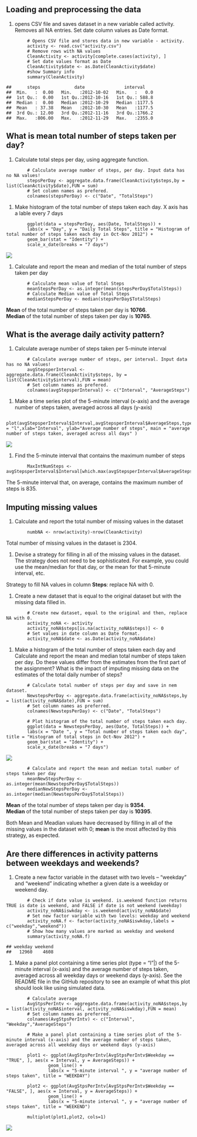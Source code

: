 Loading and preprocessing the data
----------------------------------

1.  opens CSV file and saves dataset in a new variable called activity.
    Removes all NA entries. Set date column values as Date format.

<!-- -->

            # Opens CSV file and stores data in new variable - activity.
            activity <- read.csv("activity.csv")
            # Remove rows with NA values
            CleanActivity <- activity[complete.cases(activity), ]
            # Set date values format as Date
            CleanActivity$date <- as.Date(CleanActivity$date)
            #show Summary info
            summary(CleanActivity)

    ##      steps             date               interval     
    ##  Min.   :  0.00   Min.   :2012-10-02   Min.   :   0.0  
    ##  1st Qu.:  0.00   1st Qu.:2012-10-16   1st Qu.: 588.8  
    ##  Median :  0.00   Median :2012-10-29   Median :1177.5  
    ##  Mean   : 37.38   Mean   :2012-10-30   Mean   :1177.5  
    ##  3rd Qu.: 12.00   3rd Qu.:2012-11-16   3rd Qu.:1766.2  
    ##  Max.   :806.00   Max.   :2012-11-29   Max.   :2355.0

What is mean total number of steps taken per day?
-------------------------------------------------

1.  Calculate total steps per day, using aggregate function.

<!-- -->

            # Calculate average number of steps, per day. Input data has no NA values!
            stepsPerDay <- aggregate.data.frame(CleanActivity$steps,by = list(CleanActivity$date),FUN = sum)
            # Set column names as prefered.
            colnames(stepsPerDay) <- c("Date", "TotalSteps") 

1.  Make histogram of the total number of steps taken each day. X axis
    has a lable every 7 days

<!-- -->

            ggplot(data = stepsPerDay, aes(Date, TotalSteps)) + 
            labs(x = "Day", y = "Daily Total Steps", title = "Histogram of total number of steps taken each day in Oct-Nov 2012") + 
            geom_bar(stat = "Identity") + 
            scale_x_date(breaks = "7 days")

![](PA1_template_files/figure-markdown_strict/unnamed-chunk-3-1.png)

1.  Calculate and report the mean and median of the total number of
    steps taken per day

<!-- -->

            # Calculate mean value of Total Steps
            meanStepsPerDay <- as.integer(mean(stepsPerDay$TotalSteps))
            # Calculate Median value of Total Steps
            medianStepsPerDay <- median(stepsPerDay$TotalSteps)

**Mean** of the total number of steps taken per day is **10766**.  
**Median** of the total number of steps taken per day is **10765**.

What is the average daily activity pattern?
-------------------------------------------

1.  Calculate average number of steps taken per 5-minute interval

<!-- -->

            # Calculate average number of steps, per interval. Input data has no NA values!
            avgStepsperInterval <- aggregate.data.frame(CleanActivity$steps, by = list(CleanActivity$interval),FUN = mean)
            # Set column names as prefered.
            colnames(avgStepsperInterval) <- c("Interval", "AverageSteps") 

1.  Make a time series plot of the 5-minute interval (x-axis) and the
    average number of steps taken, averaged across all days (y-axis)

<!-- -->

            plot(avgStepsperInterval$Interval,avgStepsperInterval$AverageSteps,type = "l",xlab="Interval", ylab="Average number of steps", main = "average number of steps taken, averaged across all days" )

![](PA1_template_files/figure-markdown_strict/unnamed-chunk-6-1.png)

1.  Find the 5-minute interval that contains the maximum number of steps

<!-- -->

            MaxIntNumSteps <- avgStepsperInterval$Interval[which.max(avgStepsperInterval$AverageSteps)]

The 5-minute interval that, on average, contains the maximum number of
steps is 835.

Imputing missing values
-----------------------

1.  Calculate and report the total number of missing values in the
    dataset

<!-- -->

            numbNA <- nrow(activity)-nrow(CleanActivity)

Total number of missing values in the dataset is 2304.

1.  Devise a strategy for filling in all of the missing values in the
    dataset. The strategy does not need to be sophisticated. For
    example, you could use the mean/median for that day, or the mean for
    that 5-minute interval, etc.

Strategy to fill NA values in column **Steps**: replace NA with 0.

1.  Create a new dataset that is equal to the original dataset but with
    the missing data filled in.

<!-- -->

            # Create new dataset, equal to the original and then, replace NA with 0.
            activity_noNA <- activity
            activity_noNA$steps[is.na(activity_noNA$steps)] <- 0
            # Set values in date column as Date format.
            activity_noNA$date <- as.Date(activity_noNA$date)

1.  Make a histogram of the total number of steps taken each day and
    Calculate and report the mean and median total number of steps taken
    per day. Do these values differ from the estimates from the first
    part of the assignment? What is the impact of imputing missing data
    on the estimates of the total daily number of steps?

<!-- -->

            # Calculate total number of steps per day and save in nem dataset.
            NewstepsPerDay <- aggregate.data.frame(activity_noNA$steps,by = list(activity_noNA$date),FUN = sum)
            # Set column names as preferred.
            colnames(NewstepsPerDay) <- c("Date", "TotalSteps")
            
            # Plot histogram of the total number of steps taken each day.
            ggplot(data = NewstepsPerDay, aes(Date, TotalSteps)) + 
            labs(x = "Date ", y = "Total number of steps taken each day", title = "Histogram of total steps in Oct-Nov 2012") +
            geom_bar(stat = "Identity") + 
            scale_x_date(breaks = "7 days")

![](PA1_template_files/figure-markdown_strict/unnamed-chunk-10-1.png)

            # Calculate and report the mean and median total number of steps taken per day
            meanNewStepsPerDay <- as.integer(mean(NewstepsPerDay$TotalSteps))
            medianNewStepsPerDay <- as.integer(median(NewstepsPerDay$TotalSteps))

**Mean** of the total number of steps taken per day is **9354**.  
**Median** of the total number of steps taken per day is **10395**.

Both Mean and Meadian values have decreased by filling in all of the
missing values in the dataset with 0; **mean** is the most affected by
this strategy, as expected.

Are there differences in activity patterns between weekdays and weekends?
-------------------------------------------------------------------------

1.  Create a new factor variable in the dataset with two levels –
    “weekday” and “weekend” indicating whether a given date is a weekday
    or weekend day.

<!-- -->

            # Check if date value is weekend. is.weekend function returns TRUE is date is weekend, and FALSE if date is not weekend (weekday)
            activity_noNA$iswkday <- is.weekend(activity_noNA$date)
            # Set new factor variable with two levels: weekday and weekend
            activity_noNA.f <- factor(activity_noNA$iswkday,labels = c("weekday","weekend"))
            # Show how many values are marked as weekday and weekend
            summary(activity_noNA.f)

    ## weekday weekend 
    ##   12960    4608

1.  Make a panel plot containing a time series plot (type = “l”|) of the
    5-minute interval (x-axis) and the average number of steps taken,
    averaged across all weekday days or weekend days (y-axis). See the
    README file in the GitHub repository to see an example of what this
    plot should look like using simulated data.

<!-- -->

            # Calculate average
            AvgStpsPerIntv <- aggregate.data.frame(activity_noNA$steps,by = list(activity_noNA$interval, activity_noNA$iswkday),FUN = mean)
            # Set column names as preferred.
            colnames(AvgStpsPerIntv) <- c("Interval", "Weekday","AverageSteps")
            
            # Make a panel plot containing a time series plot of the 5-minute interval (x-axis) and the average number of steps taken, averaged across all weekday days or weekend days (y-axis)
            
            plot1 <- ggplot(AvgStpsPerIntv[AvgStpsPerIntv$Weekday == "TRUE", ], aes(x = Interval, y = AverageSteps)) + 
                    geom_line() + 
                    labs(x = "5-minute interval ", y = "average number of steps taken", title = "WEEKDAY")
                    
            plot2 <- ggplot(AvgStpsPerIntv[AvgStpsPerIntv$Weekday == "FALSE", ], aes(x = Interval, y = AverageSteps)) + 
                    geom_line() + 
                    labs(x = "5-minute interval ", y = "average number of steps taken", title = "WEEKEND")
            
            multiplot(plot1,plot2, cols=1)

![](PA1_template_files/figure-markdown_strict/unnamed-chunk-13-1.png)
